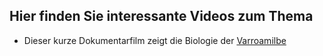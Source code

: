 ## Hier finden Sie interessante Videos zum Thema

* Dieser kurze Dokumentarfilm zeigt die Biologie der [Varroamilbe](https://www.youtube.com/watch?v=teopiu9VYBA)
